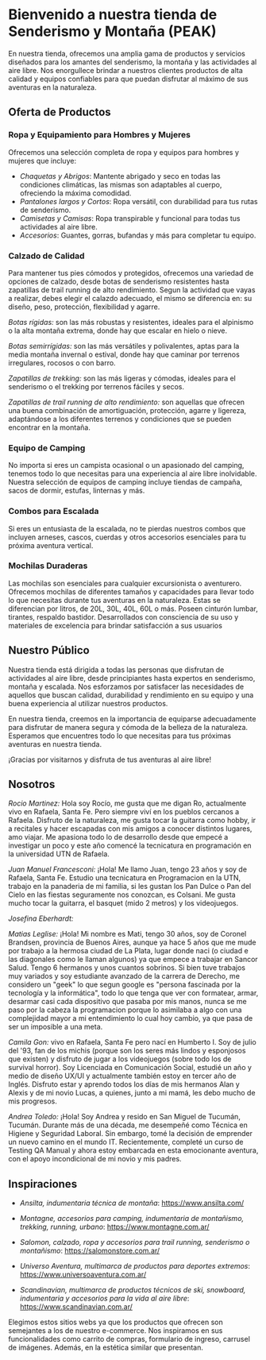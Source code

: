 # Bienvenido a nuestra tienda de Senderismo y Montaña (PEAK)

En nuestra tienda, ofrecemos una amplia gama de productos y servicios diseñados para los amantes del senderismo, la montaña y las actividades al aire libre. Nos enorgullece brindar a nuestros clientes productos de alta calidad y equipos confiables para que puedan disfrutar al máximo de sus aventuras en la naturaleza.

## Oferta de Productos

### Ropa y Equipamiento para Hombres y Mujeres

Ofrecemos una selección completa de ropa y equipos para hombres y mujeres que incluye:

- *Chaquetas y Abrigos*: Mantente abrigado y seco en todas las condiciones climáticas, las mismas son adaptables al cuerpo, ofreciendo la máxima comodidad.
- *Pantalones largos y Cortos*: Ropa versátil, con durabilidad para tus rutas de senderismo.
- *Camisetas y Camisas*: Ropa transpirable y funcional para todas tus actividades al aire libre.
- *Accesorios*: Guantes, gorras, bufandas y más para completar tu equipo.

### Calzado de Calidad

Para mantener tus pies cómodos y protegidos, ofrecemos una variedad de opciones de calzado, desde botas de senderismo resistentes hasta zapatillas de trail running de alto rendimiento. Segun la actividad que vayas a realizar, debes elegir el calazdo adecuado, el mismo se diferencia en: su diseño, peso, protección, flexibilidad y agarre.

*Botas rígidas:* son las más robustas y resistentes, ideales para el alpinismo o la alta montaña extrema, donde hay que escalar en hielo o nieve.

*Botas semirrígidas:* son las más versátiles y polivalentes, aptas para la media montaña invernal o estival, donde hay que caminar por terrenos irregulares, rocosos o con barro.

*Zapatillas de trekking:* son las más ligeras y cómodas, ideales para el senderismo o el trekking por terrenos fáciles y secos.

*Zapatillas de trail running de alto rendimiento:* son aquellas que ofrecen una buena combinación de amortiguación, protección, agarre y ligereza, adaptándose a los diferentes terrenos y condiciones que se pueden encontrar en la montaña. 
### Equipo de Camping

No importa si eres un campista ocasional o un apasionado del camping, tenemos todo lo que necesitas para una experiencia al aire libre inolvidable. Nuestra selección de equipos de camping incluye tiendas de campaña, sacos de dormir, estufas, linternas y más.

### Combos para Escalada

Si eres un entusiasta de la escalada, no te pierdas nuestros combos que incluyen arneses, cascos, cuerdas y otros accesorios esenciales para tu próxima aventura vertical.

### Mochilas Duraderas

Las mochilas son esenciales para cualquier excursionista o aventurero. Ofrecemos mochilas de diferentes tamaños y capacidades para llevar todo lo que necesitas durante tus aventuras en la naturaleza. Estas se diferencian por litros, de 20L, 30L, 40L, 60L o más.
Poseen cinturón lumbar, tirantes, respaldo  bastidor. Desarrollados con consciencia de su uso y materiales de excelencia para brindar satisfacción a sus usuarios
## Nuestro Público

Nuestra tienda está dirigida a todas las personas que disfrutan de actividades al aire libre, desde principiantes hasta expertos en senderismo, montaña y escalada. Nos esforzamos por satisfacer las necesidades de aquellos que buscan calidad, durabilidad y rendimiento en su equipo y una buena experiencia al utilizar nuestros productos.

En nuestra tienda, creemos en la importancia de equiparse adecuadamente para disfrutar de manera segura y cómoda de la belleza de la naturaleza. Esperamos que encuentres todo lo que necesitas para tus próximas aventuras en nuestra tienda.

¡Gracias por visitarnos y disfruta de tus aventuras al aire libre!

## Nosotros
*Rocio Martinez:* Hola soy Rocío, me gusta que me digan Ro, actualmente vivo en Rafaela, Santa Fe. Pero siempre viví en los pueblos cercanos a Rafaela. Disfruto de la naturaleza, me gusta tocar la guitarra como hobby, ir a recitales y hacer escapadas con mis amigos a conocer distintos lugares, amo viajar. Me apasiona todo lo de desarrollo desde que empecé a investigar un poco y este año comencé la tecnicatura en programación en la universidad UTN de Rafaela.

*Juan Manuel Francesconi:* ¡Hola! Me llamo Juan, tengo 23 años y soy de Rafaela, Santa Fe. Estudio una tecnicatura en Programacion en la UTN, trabajo en la panaderia de mi familia, si les gustan los Pan Dulce o Pan del Cielo en las fiestas seguramente nos conozcan, es Colsani. Me gusta mucho tocar la guitarra, el basquet (mido 2 metros) y los videojuegos. 

*Josefina Eberhardt:*

*Matias Leglise:* ¡Hola! Mi nombre es Mati, tengo 30 años, soy de Coronel Brandsen, provincia de Buenos Aires, aunque ya hace 5 años que me mude por trabajo a la hermosa ciudad de La Plata, lugar donde naci (o ciudad e las diagonales como le llaman algunos) ya que empece a trabajar en Sancor Salud. Tengo 6 hermanos y unos cuantos sobrinos. Si bien tuve trabajos muy variados y soy estudiante avanzado de la carrera de Derecho, me considero un "geek" lo que segun google es "persona fascinada por la tecnología y la informática", todo lo que tenga que ver con formatear, armar, desarmar casi cada dispositivo que pasaba por mis manos, nunca se me paso por la cabeza la programacion porque lo asimilaba a algo con una complejidad mayor a mi entendimiento lo cual hoy cambio, ya que pasa de ser un imposible a una meta. 

*Camila Gon:* vivo en Rafaela, Santa Fe pero nací en Humberto I. Soy de julio del '93, fan de los michis (porque son los seres más lindos y esponjosos que existen) y disfruto de jugar a los videojuegos (sobre todo los de survival horror). Soy Licenciada en Comunicación Social, estudié un año y medio de diseño UX/UI y actualmente también estoy en tercer año de Inglés. Disfruto estar y aprendo todos los días de mis hermanos Alan y Alexis y de mi novio Lucas, a quienes, junto a mi mamá, les debo mucho de mis progresos. 

*Andrea Toledo:* ¡Hola! Soy Andrea y resido en San Miguel de Tucumán, Tucumán. Durante más de una década, me desempeñé como Técnica en Higiene y Seguridad Laboral. Sin embargo, tomé la decisión de emprender un nuevo camino en el mundo IT. Recientemente, completé un curso de Testing QA Manual y ahora estoy embarcada en esta emocionante aventura, con el apoyo incondicional de mi novio y mis padres.

## Inspiraciones 

- *Ansilta, indumentaria técnica de montaña*:  https://www.ansilta.com/ 

- *Montagne, accesorios para camping, indumentaria de montañismo, trekking, running, urbano*: https://www.montagne.com.ar/ 

- *Salomon, calzado, ropa y accesorios para trail running, senderismo o montañismo*:
https://salomonstore.com.ar/ 

- *Universo Aventura, multimarca de productos para deportes extremos*: https://www.universoaventura.com.ar/

- *Scandinavian, multimarca de productos técnicos de ski, snowboard, indumentaria y accesorios para la vida al aire libre*: https://www.scandinavian.com.ar/ 

Elegimos estos sitios webs ya que los productos que ofrecen son semejantes a los de nuestro e-commerce. Nos inspiramos en sus funcionalidades como carrito de compras, formulario de ingreso, carrusel de imágenes. Además, en la estética similar que presentan. 

